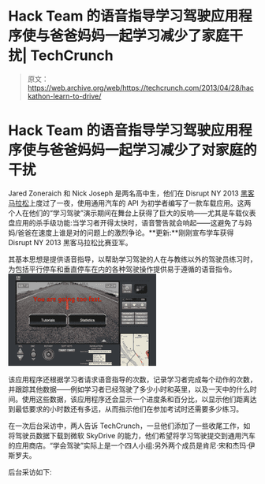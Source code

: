# Hack Team 的语音指导学习驾驶应用程序使与爸爸妈妈一起学习减少了家庭干扰| TechCrunch

> 原文：<https://web.archive.org/web/https://techcrunch.com/2013/04/28/hackathon-learn-to-drive/>

# Hack Team 的语音指导学习驾驶应用程序使与爸爸妈妈一起学习减少了对家庭的干扰

Jared Zoneraich 和 Nick Joseph 是两名高中生，他们在 Disrupt NY 2013 [黑客马拉松](https://web.archive.org/web/20230321004609/https://techcrunch.com/events/disrupt-ny-hackathon-2013/event-info/)上度过了一夜，使用通用汽车的 API 为初学者编写了一款车载应用。这两个人在他们的“学习驾驶”演示期间在舞台上获得了巨大的反响——尤其是车载仪表盘应用的杀手级功能:当学习者开得太快时，语音警告就会响起——这避免了与妈妈/爸爸在速度上谁是对的问题上的激烈争论。**更新:**刚刚宣布学车获得 Disrupt NY 2013 黑客马拉松比赛亚军。

其基本思想是提供语音指导，以帮助学习驾驶的人在与教练以外的驾驶员练习时，为包括平行停车和垂直停车在内的各种驾驶操作提供易于遵循的语音指令。 [![L2Drive1](img/6ff29d70cdbf5539e0d8ccc8be7a3337.png)](https://web.archive.org/web/20230321004609/https://techcrunch.com/2013/04/28/hackathon-learn-to-drive/l2drive1/)

该应用程序还根据学习者请求语音指导的次数，记录学习者完成每个动作的次数，并跟踪其他数据——例如学习者已经驾驶了多少小时和英里，以及一天中的什么时间。使用这些数据，该应用程序还会显示一个进度条和百分比，以显示他们距离达到最低要求的小时数还有多远，从而指示他们在参加考试时还需要多少练习。

在一次后台采访中，两人告诉 TechCrunch，一旦他们添加了一些收尾工作，如将驾驶员数据下载到微软 SkyDrive 的能力，他们希望将学习驾驶提交到通用汽车的应用商店。“学会驾驶”实际上是一个四人小组:另外两个成员是肯尼·宋和杰玛·伊斯罗夫。

后台采访如下: